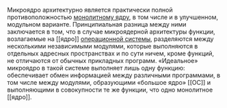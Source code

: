 Микроядро архитектурно является практически полной противоположностью [монолитному ядру](монолитное%20ядро), в том числе и в улучшенном, модульном варианте. Принципиальная разница между ними заключается в том, что в случае микроядерной архитектуры функции, возлагаемые на [[ядро]] [операционной системы](ос), разделяются между несколькими независимыми модулями, которые выполняются в отдельных адресных пространствах и по сути ничем, кроме функций, не отличаются от обычных прикладных программ. «Идеальное» микроядро в такой системе выполняет лишь одну функцию: обеспечивает обмен информацией между различными программами, в том числе между модулями, образующими «большое ядро» [[ОС]] и выполняющими в совокупности те же функции, что одно монолитное [[ядро]].